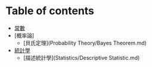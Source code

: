 # Table of contents

* [常數](Constant.md)
* [概率論]
	* [貝氏定理](Probability Theory/Bayes Theorem.md)
* [統計學](Statistics/Statistics.md)
	* [描述統計學](Statistics/Descriptive Statistic.md)